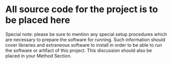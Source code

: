 # All source code for the project is to be placed here

Special note: please be sure to mention any special setup procedures which are necessary to prepare the software for running. Such information should cover libraries and extraneous software to install in order to be able to run the software or artifact of this project. This discussion should also be placed in your Method Section.
